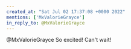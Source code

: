```yaml
---
created_at: "Sat Jul 02 17:37:08 +0000 2022"
mentions: ['MxValorieGrayce']
in_reply_to: @MxValorieGrayce
---
```


@MxValorieGrayce So excited! Can't wait!